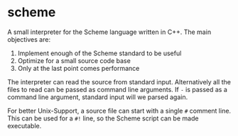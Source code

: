# scheme

A small interpreter for the Scheme language written in C++. The main objectives are:

1. Implement enough of the Scheme standard to be useful
2. Optimize for a small source code base
3. Only at the last point comes performance

The interpreter can read the source from standard input.
Alternatively all the files to read can be passed as command line arguments.
If `-` is passed as a command line  argument, standard input will we parsed again.

For better Unix-Support, a source file can start with a single `#` comment line.
This can be used for a `#!` line, so the Scheme script can be made executable.
